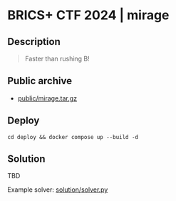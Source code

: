 # BRICS+ CTF 2024 | mirage

## Description

> Faster than rushing B!

## Public archive

- [public/mirage.tar.gz](public/mirage.tar.gz)

## Deploy

```
cd deploy && docker compose up --build -d
```

## Solution

TBD

Example solver: [solution/solver.py](solution/solver.py)
